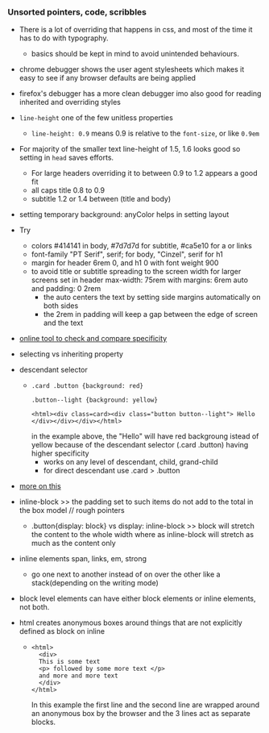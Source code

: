 ### Unsorted pointers, code, scribbles

- There is a lot of overriding that happens in css, and most of the time it has to do with typography.
  - basics should be kept in mind to avoid unintended behaviours.
- chrome debugger shows the user agent stylesheets which makes it easy to see if any browser defaults are being applied
- firefox's debugger has a more clean debugger imo also good for reading inherited and overriding styles
- `line-height` one of the few unitless properties
  - `line-height: 0.9` means 0.9 is relative to the `font-size`, or like `0.9em`
- For majority of the smaller text line-height of 1.5, 1.6 looks good so setting in `head` saves efforts.
  - For large headers overriding it to between 0.9 to 1.2 appears a good fit
  - all caps title 0.8 to 0.9
  - subtitle 1.2 or 1.4 between (title and body)
- setting temporary background: anyColor helps in setting layout
- Try
  - colors #414141 in body, #7d7d7d for subtitle, #ca5e10 for a or links
  - font-family "PT Serif", serif; for body, "Cinzel", serif for h1
  - margin for header 6rem 0, and h1 0 with font weight 900
  - to avoid title or subtitle spreading to the screen width for larger screens set in header max-width: 75rem with margins: 6rem auto and padding: 0 2rem
    - the auto centers the text by setting side margins automatically on both sides
    - the 2rem in padding will keep a gap between the edge of screen and the text

- [online tool to check and compare specificity](https://specificity.keegan.st)
- selecting vs inheriting property
- descendant selector
  - ```
    .card .button {background: red}

    .button--light {background: yellow}

    <html><div class=card><div class="button button--light"> Hello </div></div></div></html>
    ```
    in the example above, the "Hello" will have red backgroung istead of yellow because of the descendant selector (.card .button) having higher specificity
    - works on any level of descendant, child, grand-child
    - for direct descendant use .card > .button
- [more on this](https://chatgpt.com/share/68ac1588-f53c-800c-91ab-774630116a46)
- inline-block >> the padding set to such items do not add to the total in the box model // rough pointers
  - .button{display: block} vs display: inline-block >> block will stretch the content to the whole width where as inline-block will stretch as much as the content only
- inline elements span, links, em, strong
  - go one next to another instead of on over the other like a stack(depending on the writing mode)
- block level elements can have either block elements or inline elements, not both.
- html creates anonymous boxes around things that are not explicitly defined as block on inline
  - ```
    <html>
      <div>
      This is some text
      <p> followed by some more text </p>
      and more and more text
      </div>
    </html>
    ``` 
    In this example the first line and the second line are wrapped around an anonymous box by the browser and the 3 lines act as separate blocks.
